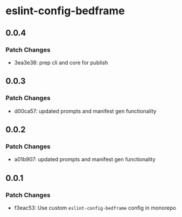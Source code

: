 # eslint-config-bedframe

## 0.0.4

### Patch Changes

- 3ea3e38: prep cli and core for publish

## 0.0.3

### Patch Changes

- d00ca57: updated prompts and manifest gen functionality

## 0.0.2

### Patch Changes

- a01b907: updated prompts and manifest gen functionality

## 0.0.1

### Patch Changes

- f3eac53: Use custom `eslint-config-bedframe` config in monorepo
